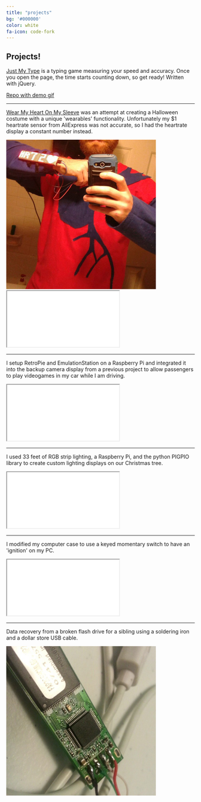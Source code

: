 ```yaml
---
title: "projects"
bg: '#000000'
color: white
fa-icon: code-fork
---
```


## Projects!

<div>

  [Just My Type](https://atlc.github.io/Just-My-Type/) is a typing game measuring your speed and accuracy. Once you open the page, the time starts counting down, so get ready! Written with jQuery.

  [Repo with demo gif](https://github.com/atlc/Just-My-Type)
</div>

---

<div>

  [Wear My Heart On My Sleeve](https://github.com/atlc/WearMyHeartOnMySleeve) was an attempt at creating a Halloween costume with a unique 'wearables' functionality. Unfortunately my $1 heartrate sensor from AliExpress was not accurate, so I had the heartrate display a constant number instead.

  <img src="img/HeartSleeve01.jpg" width="400" height="400" />
  <iframe src="img/HeartSleeveVid01.mp4" allowfullscreen></iframe>
</div>

---

<div>

  I setup RetroPie and EmulationStation on a Raspberry Pi and integrated it into the backup camera display from a previous project to allow passengers to play videogames in my car while I am driving.

  <iframe src="img/car_retropie_silent.mp4" allowfullscreen></iframe>
</div>

---

<div>

  I used 33 feet of RGB strip lighting, a Raspberry Pi, and the python PIGPIO library to create custom lighting displays on our Christmas tree.

  <iframe src="img/christmas_tree_pi_10_meters_silent.mp4" allowfullscreen></iframe>
</div>

---

<div>

  I modified my computer case to use a keyed momentary switch to have an 'ignition' on my PC.

  <iframe src="img/desktop_momentary_key_silent.mp4" allowfullscreen></iframe>
</div>

---

<div>

  Data recovery from a broken flash drive for a sibling using a soldering iron and a dollar store USB cable.

  <img src="img/soldered_flashdrive.jpg" width="400" height="400" />
</div>
